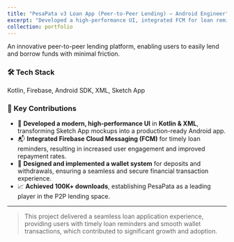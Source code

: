```yaml
---
title: "PesaPata v3 Loan App (Peer-to-Peer Lending) – Android Engineer"
excerpt: "Developed a high-performance UI, integrated FCM for loan reminders, and designed a wallet system, achieving 100K+ downloads.<br/><img src='/images/placeholder.png' width='500' height='300'>"
collection: portfolio
---
```


An innovative peer-to-peer lending platform, enabling users to easily lend and borrow funds with minimal friction.

### 🛠 Tech Stack

Kotlin, Firebase, Android SDK, XML, Sketch App

### 🧩 Key Contributions

- 📱 **Developed a modern, high-performance UI** in **Kotlin & XML**, transforming Sketch App mockups into a production-ready Android app.
- 📬 **Integrated Firebase Cloud Messaging (FCM)** for timely loan reminders, resulting in increased user engagement and improved repayment rates.
- 💸 **Designed and implemented a wallet system** for deposits and withdrawals, ensuring a seamless and secure financial transaction experience.
- 📈 **Achieved 100K+ downloads**, establishing PesaPata as a leading player in the P2P lending space.

---

> This project delivered a seamless loan application experience, providing users with timely loan reminders and smooth wallet transactions, which contributed to significant growth and adoption.
